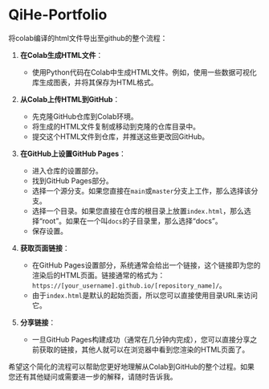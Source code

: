 # QiHe-Portfolio

将colab编译的html文件导出至github的整个流程：

1. **在Colab生成HTML文件**：
    - 使用Python代码在Colab中生成HTML文件。例如，使用一些数据可视化库生成图表，并将其保存为HTML格式。

2. **从Colab上传HTML到GitHub**：
    - 先克隆GitHub仓库到Colab环境。
    - 将生成的HTML文件复制或移动到克隆的仓库目录中。
    - 提交这个HTML文件到仓库，并推送这些更改回GitHub。

3. **在GitHub上设置GitHub Pages**：
    - 进入仓库的设置部分。
    - 找到GitHub Pages部分。
    - 选择一个源分支。如果您直接在`main`或`master`分支上工作，那么选择该分支。
    - 选择一个目录。如果您直接在仓库的根目录上放置`index.html`，那么选择“root”。如果在一个叫`docs`的子目录里，那么选择“docs”。
    - 保存设置。

4. **获取页面链接**：
    - 在GitHub Pages设置部分，系统通常会给出一个链接，这个链接即为您的渲染后的HTML页面。链接通常的格式为：`https://[your_username].github.io/[repository_name]/`。
    - 由于`index.html`是默认的起始页面，所以您可以直接使用目录URL来访问它。

5. **分享链接**：
    - 一旦GitHub Pages构建成功（通常在几分钟内完成），您可以直接分享之前获取的链接，其他人就可以在浏览器中看到您渲染的HTML页面了。

希望这个简化的流程可以帮助您更好地理解从Colab到GitHub的整个过程。如果您还有其他疑问或需要进一步的解释，请随时告诉我。
